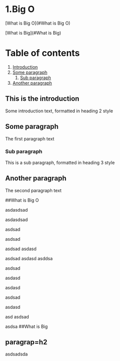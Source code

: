 # 1.Big O

[What is Big O](#What is Big O)

[What is Big](#What is Big)


# Table of contents
1. [Introduction](#introduction)
2. [Some paragraph](#paragraph1)
    1. [Sub paragraph](#subparagraph1)
3. [Another paragraph](#paragraph2)

## This is the introduction <a name="introduction"></a>
Some introduction text, formatted in heading 2 style

## Some paragraph <a name="paragraph1"></a>
The first paragraph text

### Sub paragraph <a name="subparagraph1"></a>
This is a sub paragraph, formatted in heading 3 style

## Another paragraph <a name="paragraph2"></a>
The second paragraph text


##What is Big O

asdasdsad


asdasdsad


asdsad

asdsad


asdsad
asdasd


asdsad
asdasd
asddsa

asdsad

asdasd


asdasd

asdsad


asdasd

asd
asdsad

asdsa
##What is Big

## paragrap=h2
asdsadsda